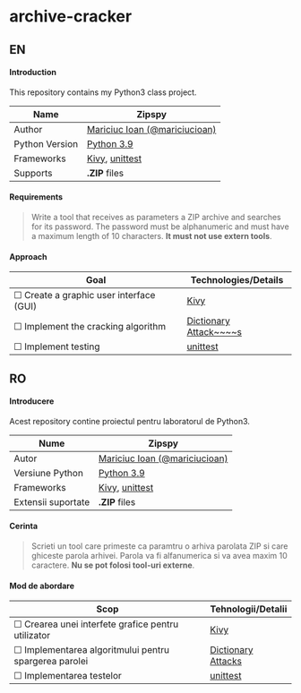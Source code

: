# archive-cracker

## EN
#### Introduction

This repository contains my Python3 class project.

| Name | Zipspy |
|--|--|
| Author | [Mariciuc Ioan (@mariciucioan)](https://github.com/mariciucioan/)
| Python Version | [Python 3.9](https://docs.python.org/3.9/) |
| Frameworks | [Kivy](https://kivy.org/#home), [unittest](https://docs.python.org/3/library/unittest.html)
| Supports | **.ZIP** files


#### Requirements
> Write a tool that receives as parameters a ZIP archive and searches
> for its password. The password must be alphanumeric and must have a
> maximum length of 10 characters. **It must not use extern tools**.

#### Approach
| Goal | Technologies/Details |
|--|--|
|☐ Create a graphic user interface (GUI)|[Kivy](https://kivy.org/#home)|
|☐ Implement the cracking algorithm|[Dictionary Attack~~~~s](https://www.tech-faq.com/dictionary-attack.html)|
|☐ Implement testing|[unittest](https://docs.python.org/3/library/unittest.html)|

## RO

#### Introducere

Acest repository contine proiectul pentru laboratorul de Python3.

| Nume | Zipspy |
|--|--|
| Autor | [Mariciuc Ioan (@mariciucioan)](https://github.com/mariciucioan/)
| Versiune Python | [Python 3.9](https://docs.python.org/3.9/) |
| Frameworks | [Kivy](https://kivy.org/#home), [unittest](https://docs.python.org/3/library/unittest.html)
| Extensii suportate| **.ZIP** files

#### Cerinta
> Scrieti un tool care primeste ca paramtru o arhiva parolata ZIP si
> care ghiceste parola arhivei. Parola va fi alfanumerica si va avea
> maxim 10 caractere. **Nu se pot folosi tool-uri externe**.

#### Mod de abordare
| Scop | Tehnologii/Detalii |
|--|--|
|☐ Crearea unei interfete grafice pentru utilizator|[Kivy](https://kivy.org/#home)|
|☐ Implementarea algoritmului pentru spargerea parolei|[Dictionary Attacks](https://www.tech-faq.com/dictionary-attack.html)|
|☐ Implementarea testelor|[unittest](https://docs.python.org/3/library/unittest.html)|
